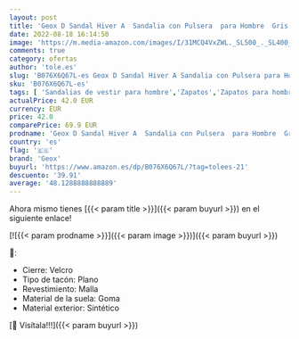 ```yaml
---
layout: post
title: 'Geox D Sandal Hiver A  Sandalia con Pulsera  para Hombre  Gris  Stone/Lt Gris   41 EU'
date: 2022-08-18 16:14:50
image: 'https://m.media-amazon.com/images/I/31MCQ4VxZWL._SL500_._SL400_.jpg'
comments: true
category: ofertas
author: 'tole.es'
slug: 'B076X6Q67L-es Geox D Sandal Hiver A Sandalia con Pulsera para Hombre...'
sku: 'B076X6Q67L-es'
tags: [ 'Sandalias de vestir para hombre','Zapatos','Zapatos para hombre','Zapatos y complementos','geox','sandalia','🇪🇸', ]
actualPrice: 42.0 EUR
currency: EUR
price: 42.0
comparePrice: 69.9 EUR
prodname: 'Geox D Sandal Hiver A  Sandalia con Pulsera  para Hombre  Gris  Stone/Lt Gris   41 EU'
country: 'es'
flag: '🇪🇸'
brand: 'Geox'
buyurl: 'https://www.amazon.es/dp/B076X6Q67L/?tag=tolees-21'
descuento: '39.91'
average: '48.1288888888889'
---
```


Ahora mismo tienes [{{< param title >}}]({{< param buyurl >}}) en el siguiente enlace!

[![{{< param prodname >}}]({{< param image >}})]({{< param buyurl >}})

🔎:

- Cierre: Velcro
- Tipo de tacón: Plano
- Revestimiento: Malla
- Material de la suela: Goma
- Material exterior: Sintético

[🛒 Visítala!!!]({{< param buyurl >}})

